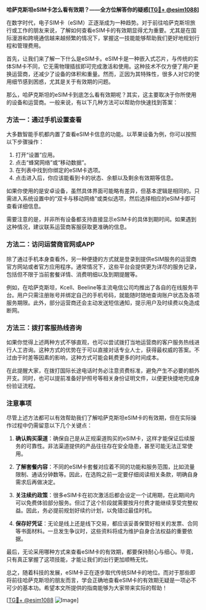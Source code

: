 **哈萨克斯坦eSIM卡怎么看有效期？——全方位解答你的疑惑[[TG💪+ @esim1088](https://t.me/s/esim1088)]**

在数字时代，电子SIM卡（eSIM）正逐渐成为一种趋势。对于前往哈萨克斯坦旅行或工作的朋友来说，了解如何查看eSIM卡的有效期显得尤为重要。尤其是在国际漫游和跨境通信越来越频繁的情况下，掌握这一技能能够帮助我们更好地规划行程和管理费用。

首先，让我们来了解一下什么是eSIM卡。eSIM卡是一种嵌入式芯片，与传统的实体SIM卡不同，它无需物理插拔即可完成激活和使用。这种技术不仅方便了用户更换运营商，还减少了设备的体积和重量。然而，正因为其特殊性，很多人对它的使用细节感到困惑，尤其是关于有效期的问题。

那么，哈萨克斯坦的eSIM卡到底怎么看有效期呢？其实，这主要取决于你所使用的设备和运营商。一般来说，有以下几种方法可以帮助你快速找到答案：

### 方法一：通过手机设置查看

大多数智能手机都内置了查看eSIM卡信息的功能。以苹果设备为例，你可以按照以下步骤操作：

1. 打开“设置”应用。
2. 点击“蜂窝网络”或“移动数据”。
3. 在列表中找到你绑定的eSIM卡选项。
4. 点击进入后，你应该能看到卡的状态、余额以及剩余有效期等信息。

如果你使用的是安卓设备，虽然具体界面可能略有差异，但基本逻辑是相同的。只需进入系统设置中的“双卡与移动网络”或类似选项，然后选择相应的eSIM卡即可查看详细信息。

需要注意的是，并非所有设备都支持直接显示eSIM卡的具体到期时间。如果遇到这种情况，建议联系运营商客服获取更准确的信息。

### 方法二：访问运营商官网或APP

除了通过手机本身查看外，另一种便捷的方式就是登录到提供eSIM服务的运营商官方网站或者官方应用程序。通常情况下，这些平台会提供更为详尽的服务记录，包括但不限于当前套餐详情、消费明细以及到期提醒等。

例如，在哈萨克斯坦，Kcell、Beeline等主流电信公司均推出了各自的在线服务平台。用户只需注册账号并绑定自己的手机号码，就能随时随地查询账户状态及各项服务期限。此外，部分运营商还会主动发送短信通知，提示用户及时续费以免造成断网。

### 方法三：拨打客服热线咨询

如果你觉得上述两种方式不够直观，也可以尝试拨打当地运营商的客户服务热线进行人工咨询。这种方式的优势在于可以直接对话专业人士，获得最权威的答案。不过由于时差等因素的影响，这种方式可能会耗费更多的时间成本。

在此提醒大家，在拨打国际长途电话时务必注意资费标准，避免产生不必要的额外开支。同时，也可以提前准备好护照号等相关身份证明文件，以便更快捷地完成身份验证流程。

### 注意事项

尽管上述方法都可以有效帮助我们了解哈萨克斯坦eSIM卡的有效期，但在实际操作过程中仍需留意以下几个关键点：

1. **确认购买渠道**：确保自己是从正规渠道购买的eSIM卡，这样才能保证后续服务的可靠性。非法渠道提供的产品往往存在安全隐患，甚至可能无法正常使用。
   
2. **了解套餐内容**：不同的eSIM卡套餐对应着不同的功能和服务范围，比如流量限制、通话分钟数等。因此，在选购之前一定要仔细阅读相关条款，明确自身需求后再做决定。

3. **关注续约政策**：很多eSIM卡在初次激活后都会设定一个试用期，在此期间内可以免费体验部分服务。但过了这个阶段就需要按月付费才能继续享受完整权益。因此，务必提前规划好续约计划，以免错过最佳时机。

4. **保存好凭证**：无论是线上还是线下交易，都应该妥善保管好相关的发票、合同等书面材料。一旦发生争议时，这些资料将成为维护自身合法权益的重要依据。

最后，无论采用哪种方式来查看eSIM卡的有效期，都要保持耐心与细心。毕竟，只有真正掌握了这项技能，才能让我们的出行更加顺畅无忧。

总之，随着科技的发展，eSIM卡正在逐步取代传统SIM卡的地位。而对于那些即将前往哈萨克斯坦的朋友而言，学会正确地查看eSIM卡的有效期无疑是一项必不可少的基本功。希望本文所提供的指南能够为大家带来实际的帮助！

[[TG💪+ @esim1088](https://t.me/s/esim1088) ![Image](https://i.postimg.cc/4NQfJmqS/Snipaste-2025-05-13-00-14-12.png)]